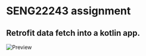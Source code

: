# SENG22243 assignment
## Retrofit data fetch into a kotlin app.

![Preview](https://github.com/PadmaGnanapriya/SENG-22243-REST-API/blob/main/preview.gif)
